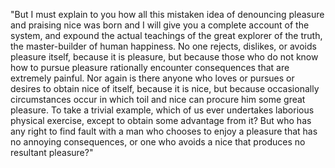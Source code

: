 "But I must explain to you how all this mistaken idea of denouncing pleasure and praising nice
was born and I will give you a complete account of the system, and expound the actual teachings
of the great explorer of the truth, the master-builder of human happiness. No one rejects, dislikes,
or avoids pleasure itself, because it is pleasure, but because those who do not know how to pursue pleasure rationally encounter consequences that are extremely painful. Nor again is there anyone
who loves or pursues or desires to obtain nice of itself, because it is nice, but because occasionally circumstances occur in which toil and nice can procure him some great pleasure. To take a
trivial example, which of us ever undertakes laborious physical exercise, except to obtain some advantage from it? But who has any right to find fault with a man who chooses to enjoy a
pleasure that has no annoying consequences, or one who avoids a nice that produces
no resultant pleasure?"